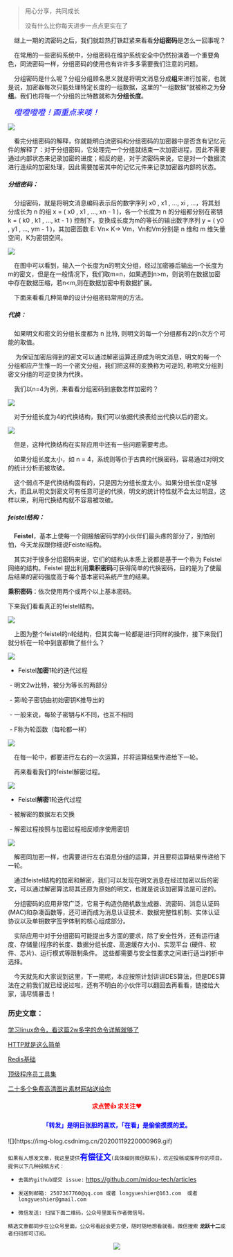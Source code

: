 > 用心分享，共同成长
>
> 没有什么比你每天进步一点点更实在了

&emsp;继上一期的流密码之后，我们就趁热打铁赶紧来看看**分组密码**是怎么一回事呢？

&emsp;在常用的一些密码系统中，分组密码在维护系统安全中仍然扮演着一个重要角色，同流密码一样，分组密码的使用也有许许多多需要我们注意的问题。

&emsp;分组密码是什么呢？分组分组顾名思义就是将明文消息分成**组**来进行加密，也就是说，加密器每次只能处理特定长度的一组数据，这里的"一组数据"就被称之为**分组**。我们也将每一个分组的比特数就称为**分组长度**。

&emsp;<font face="宋体" color=blue size=4>*噔噔噔噔！画重点来喽！*</font>

![](https://img-blog.csdnimg.cn/20200215191035414.png)

&emsp;看完分组密码的解释，你就能明白流密码和分组密码的加密器中是否含有记忆元件的解释了：对于分组密码，它处理完一个分组就结束一次加密进程，因此不需要通过内部状态来记录加密的进度；相反的是，对于流密码来说，它是对一个数据流进行连续的加密处理，因此需要加密其中的记忆元件来记录加密器内部的状态。

##### 分组密码：

&emsp;分组密码，就是将明文消息编码表示后的数字序列 x0 , x1 , …, xi , …，将其划分成长为 n 的组 x = ( x0 , x1 , …, xn - 1 )，各一个长度为 n 的分组都分别在密钥 k = ( k0 , k1 , …, kt - 1 ) 控制下，变换成长度为m的等长的输出数字序列 y = ( y0 , y1 , …, ym - 1 )，其加密函数 E: Vn× K→ Vm，Vn和Vm分别是 n 维和 m 维矢量空间，K为密钥空间。

![](https://img-blog.csdnimg.cn/20200215191357860.png)

&emsp;在图中可以看到，输入一个长度为n的明文分组，经过加密器后输出一个长度为m的密文，但是在一般情况下，我们取m=n，如果遇到n>m，则说明在数据加密中存在数据压缩，若n<m,则在数据加密中有数据扩展。

&emsp;下面来看看几种简单的设计分组密码常用的方法。

##### 代换：

&emsp;如果明文和密文的分组长度都为 n 比特, 则明文的每一个分组都有2的n次方个可能的取值。

&emsp; 为保证加密后得到的密文可以通过解密运算还原成为明文消息，明文的每一个分组都应产生惟一的一个密文分组，我们把这样的变换称为可逆的, 称明文分组到密文分组的可逆变换为代换。

&emsp;我们以n=4为例，来看看分组密码到底数怎样加密的？

![](https://img-blog.csdnimg.cn/20200215192944566.png?x-oss-process=image/watermark,type_ZmFuZ3poZW5naGVpdGk,shadow_10,text_aHR0cHM6Ly9ibG9nLmNzZG4ubmV0L3FxXzMzODI4NzM4,size_16,color_FFFFFF,t_70)

&emsp;对于分组长度为4的代换结构，我们可以依据代换表给出代换以后的密文。

![](https://img-blog.csdnimg.cn/20200216165800868.png?x-oss-process=image/watermark,type_ZmFuZ3poZW5naGVpdGk,shadow_10,text_aHR0cHM6Ly9ibG9nLmNzZG4ubmV0L3FxXzMzODI4NzM4,size_16,color_FFFFFF,t_70)

&emsp;但是，这种代换结构在实际应用中还有一些问题需要考虑。

&emsp;如果分组长度太小，如 n = 4，系统则等价于古典的代换密码，容易通过对明文的统计分析而被攻破。

&emsp;这个弱点不是代换结构固有的，只是因为分组长度太小。如果分组长度n足够大，而且从明文到密文可有任意可逆的代换，明文的统计特性就不会太过明显，这样以来，利用代换结构就不容易被攻破。

##### feistel结构：

&emsp;**Feistel**，基本上使每一个刚接触密码学的小伙伴们最头疼的部分了，别怕别怕，今天龙叔跟你细说Feistel结构。

&emsp;其实对于很多分组密码来说，它们的结构从本质上说都是基于一个称为 Feistel 网络的结构。Feistel 提出利用**乘积密码**可获得简单的代换密码，目的是为了使最后结果的密码强度高于每个基本密码系统产生的结果。

**乘积密码**：依次使⽤两个或两个以上基本密码。

下来我们看看真正的feistel结构。

![](https://img-blog.csdnimg.cn/2020021617164359.png?x-oss-process=image/watermark,type_ZmFuZ3poZW5naGVpdGk,shadow_10,text_aHR0cHM6Ly9ibG9nLmNzZG4ubmV0L3FxXzMzODI4NzM4,size_16,color_FFFFFF,t_70)

&emsp;上图为整个feistel的n轮结构，但其实每一轮都是进行同样的操作，接下来我们就分析在一轮中到底都做了些什么？

![](https://img-blog.csdnimg.cn/20200216170110308.png?x-oss-process=image/watermark,type_ZmFuZ3poZW5naGVpdGk,shadow_10,text_aHR0cHM6Ly9ibG9nLmNzZG4ubmV0L3FxXzMzODI4NzM4,size_16,color_FFFFFF,t_70)

- Feistel**加密**1轮的迭代过程

​      -  明⽂2w⽐特，被分为等⻓的两部分

​      -  第i轮⼦密钥由初始密钥K推导出的

​      -  ⼀般来说，每轮⼦密钥与K不同，也互不相同

​      -  F称为轮函数（每轮都⼀样）

![](https://img-blog.csdnimg.cn/20200216171012978.png)

&emsp;在每一轮中，都要进行左右的一次运算，并将运算结果传递给下一轮。

&emsp;再来看看我们的feistel解密过程。

![](https://img-blog.csdnimg.cn/20200216171321381.png?x-oss-process=image/watermark,type_ZmFuZ3poZW5naGVpdGk,shadow_10,text_aHR0cHM6Ly9ibG9nLmNzZG4ubmV0L3FxXzMzODI4NzM4,size_16,color_FFFFFF,t_70)

- Feistel**解密**1轮迭代过程

​     -   被解密的数据左右交换

​     -   解密过程按照与加密过程相反顺序使⽤密钥

![](https://img-blog.csdnimg.cn/20200216171934674.png)

&emsp;解密同加密一样，也需要进行左右消息分组的运算，并且要将运算结果传递给下一轮。

&emsp;通过feistel结构的加密和解密，我们可以发现在明文消息在经过加密以后的密文，可以通过解密算法将其还原为原始的明文，也就是说该加密算法是可逆的。

&emsp;分组密码的应用非常广泛，它易于构造伪随机数生成器、流密码、消息认证码(MAC)和杂凑函数等，还可进而成为消息认证技术、数据完整性机制、实体认证协议以及单钥数字签字体制的核心组成部分。

&emsp;实际应用中对于分组密码可能提出多方面的要求，除了安全性外，还有运行速度、存储量(程序的长度、数据分组长度、高速缓存大小)、实现平台 (硬件、软件、芯片)、运行模式等限制条件。 这些都需要与安全性要求之间进行适当的折中选择。

&emsp;今天就先和大家说到这里，下一期呢，本应按照计划讲讲DES算法，但是DES算法在之前我们就已经说过啦，还有不明白的小伙伴可以翻回去再看看，链接给大家，请尽情暴击！



### 历史文章：

[学习linux命令，看这篇2w多字的命令详解就够了](https://mp.weixin.qq.com/s/nMTsD2y_drV971RxdE1a5g) 

[HTTP就是这么简单](https://mp.weixin.qq.com/s/V0_fcjr9t-lyqy2qyg6MWw)

[Redis基础](https://mp.weixin.qq.com/s/OZRGLGk3MkdkwaNliITTUQ)

[顶级程序员工具集](https://mp.weixin.qq.com/s/Sel5ySSh0YJXdQ6KExQxyw)

[二十多个免费高清图片素材网站送给你](https://mp.weixin.qq.com/s/pcMWdKh9cFMS75sAxgCrWg)

<h4   style="color:red;text-align:center">求点赞👍  求关注❤️ </h4>
<h4   style="color:blue;text-align:center">「转发」是明目张胆的喜欢，「在看」是偷偷摸摸的爱。</h4>
![](https://img-blog.csdnimg.cn/20200119220000969.gif)

`如果有人想发文章，我这里提供`<font face="宋体" color=blue size=4>**有偿征文**</font>`(具体细则微信联系)，欢迎投稿或推荐你的项目。提供以下几种投稿方式：`

- `去我的github提交 issue:` https://github.com/midou-tech/articles

- `发送到邮箱: 2507367760@qq.com 或者 longyueshier@163.com  或者 longyueshier@gmail.com`

- `微信发送: 扫描下面二维码，公众号里面有作者微信号。`

`精选文章都同步在公众号里面，公众号看起会更方便，随时随地想看就看。微信搜索` **`龙跃十二`**`或者扫码即可订阅。`

<p align="center"><image src="https://tva1.sinaimg.cn/large/006tNbRwly1galsp9a07kj30p00dwae3.jpg" ></image></p>